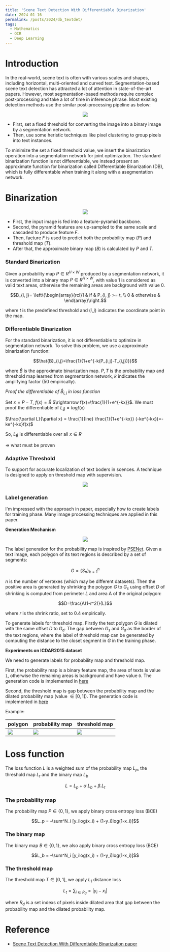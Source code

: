 ```yaml
---
title: 'Scene Text Detection With Differentiable Binarization'
date: 2024-01-16
permalink: /posts/2024/db_textdet/
tags:
  - Mathematics
  - OCR
  - Deep Learning
---
```


<head>
    <style type="text/css">
        figure{text-align: center;}
        math{text-align: center;}
    </style>
</head>

# Introduction

In the real-world, scene text is often with various scales and shapes, including horizontal, multi-oriented and curved text. 
Segmentation-based scene text detection has attracted a lot of attention in state-of-the-art papers. However, most segmentation-based methods require complex post-processing and take a lot of time in inference phrase. Most existing detection methods use the similar post-processing pipeline as below:

<p style="text-align:center;">
    <img src='/images/posts/20230116_differentiable_binarization/tradditional_method.png'>
</p>

+ First, set a fixed threshold for converting the image into a binary image by a segmentation network.
+ Then, use some heristic techniques like pixel clustering to group pixels into text instances.

To minimize the set a fixed threshold value, we insert the binarization operation into a segmentation network for joint optimization. The standard binarization function is not differentiable, we instead present an approximate function for binarization called Differentiable Binarization (DB), which is fully differentable when training it along with a asegmentation network.

# Binarization

<p style="text-align:center;">
    <img src='/images/posts/20230116_differentiable_binarization/binarization_architecture.png'>
</p>

+ First, the input image is fed into a feature-pyramid backbone.
+ Second, the pyramid features are up-sampled to the same scale and cascaded to produce feature $F$.
+ Then, faeture $F$ is used to predict both the probability map $(P)$ and threshold map $(T)$.
+ After that, the approximate binary map $(B)$ is calculated by $P$ and $T$.

### Standard Binarization

Given a probability map $P \in R^{H\times W}$ produced by a segmentation network, it is converted into a binary map $P \in R^{H\times W}$, with value 1 is considered as valid text areas, otherwise the remaining areas are background with value 0.

$$B_{i, j}=  \left\{\begin{array}{rcl}1 & if &  P_{i, j} >= t, \\
0 & otherwise &
  \end{array}\right.$$

where $t$ is the predefined threshold and $(i, j)$ indicates the coordinate point in the map.

### Differentiable Binarization

For the standard binarization, it is not differentiable to optimize in segmentation network. To solve this problem, we use a approximate binarization function:

$$\hat{B}_{i,j}=\frac{1}{1+e^{-k(P_{i,j}-T_{i,j})}}$$

where $\hat{B}$ is the approximate binarization map. $P, T$ is the probability map and threshold map learned from segmentation network, $k$ indicates the amplifying factor (50 empirically).

*Proof the differentiable of $\hat{B}_{i,j}$ in loss function*

Set $x = P-T$, $f(x)=\hat{B}$ $\rightarrow f(x)=\frac{1}{1+e^{-kx}}$. We must proof the differentiable of $L_{\hat{B}}=logf(x)$

$\frac{\partial L}{\partial x} = \frac{1}{lne} \frac{1}{1+e^{-kx}} (-ke^{-kx})=-ke^{-kx}f(x)$

So, $L_{\hat{B}}$ is differentiable over all $x \in R$ 

$\Rightarrow$ what must be proven

### Adaptive Threshold

To support for accurate localization of text boders in scences. A technique is designed to apply on threshold map with supervision.

<p style="text-align:center;">
    <img src='/images/posts/20230116_differentiable_binarization/adaptive_threshold_map.png'>
</p>

### Label generation

I'm impressed with the approach in paper, especially how to create labels for training phase. Many image processing techniques are applied in this paper.

**Generation Mechanism**

<p style="text-align:center;">
    <img src="/images/posts/20230116_differentiable_binarization/label_generation.png">
</p>

The label generation for the probability map is inspired by [PSENet](https://arxiv.org/abs/1903.12473). Given a text image, each polygon of its text regions is described by a set of segments:

$$G=\lbrace S_n \rbrace_{k=1}^n$$

$n$ is the number of vertexes (which may be different datasets). Then the positive area is generated by shrinking the polygon $G$ to $G_s$ using offset $D$ of shrinking is computed from perimeter $L$ and area A of the original polygon:

$$D=\frac{A(1-r^2)}{L}$$

where $r$ is the shrink ratio, set to 0.4 empirically.

To generate labels for threshold map. Firstly the text polygon $G$ is dilated with the same offset $D$ to $G_d$. The gap between $G_s$ and $G_d$ as the border of the text regions, where the label of threshold map can be generated by computing the distance to the closet segment in $G$ in the training phase.

**Experiments on ICDAR2015 dataset**

We need to generate labels for probability map and threshold map.

First, the probability map is a binary feature map, the area of texts is value `1`, otherwise the remaining areas is background and have value `0`. The generation code is implemented in [here](https://github.com/tuongtranngoc/DB-Text-Detection/blob/main/src/data/label_generator.py#L15-L66)

Second, the threshold map is gap between the probability map and the dilated probability map (value $\in [0, 1]$). The generation code is implemented in [here](https://github.com/tuongtranngoc/DB-Text-Detection/blob/main/src/data/label_generator.py#L69-L145)

Example:

| polygon | probability map | threshold map |
|--|--|--|
| <img src="/images/posts/20230116_differentiable_binarization/21_polygon.png"> | <img src="/images/posts/20230116_differentiable_binarization/21_shrink_map.png"> | <img src="/images/posts/20230116_differentiable_binarization/21_border_map.png"> |

# Loss function
The loss function $L$ is a weighted sum of the probability map $L_p$, the threshold map $L_t$ and the binary map $L_b$

$$L=L_p + \alpha.L_b + \beta.L_t$$


### The probability map

The probability map $P \in \lbrace 0, 1 \rbrace$, we apply binary cross entropy loss (BCE)

$$L_p = -\sum^N_i [y_ilog(x_i) + (1-y_i)log(1-x_i)]$$

### The binary map

The binary map $B \in \lbrace 0, 1 \rbrace$, we also apply binary cross entropy loss (BCE)

$$L_b = -\sum^N_i [y_ilog(x_i) + (1-y_i)log(1-x_i)]$$


### The threshold map

The threshold map $T \in [0, 1]$, we apply $L_1$ distance loss

$$L_t = \sum_{i \in R_d} = \vert y_i-x_i \vert$$

where $R_d$ is a set indexs of pixels inside dilated area that gap between the probability map and the dilated probability map. 

# Reference
+ [Scene Text Detection With Differentiable Binarization paper](https://arxiv.org/abs/1911.08947)

